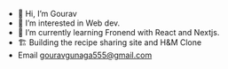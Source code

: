 - 👋 Hi, I’m Gourav
- 👀 I’m interested in Web dev.
- 🌱 I’m currently learning Fronend with React and Nextjs.
- 🏗️ Building the recipe sharing site and H&M Clone
- Email gouravgunaga555@gmail.com
